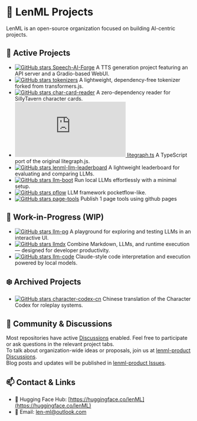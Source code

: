 # 🧠 LenML Projects

LenML is an open-source organization focused on building AI-centric projects.

## 🚀 Active Projects

- [![GitHub stars](https://img.shields.io/github/stars/lenML/Speech-AI-Forge?style=social) Speech-AI-Forge](https://github.com/lenML/Speech-AI-Forge) A TTS generation project featuring an API server and a Gradio-based WebUI.
- [![GitHub stars](https://img.shields.io/github/stars/lenML/tokenizers?style=social) tokenizers](https://github.com/lenML/tokenizers) A lightweight, dependency-free tokenizer forked from transformers.js.
- [![GitHub stars](https://img.shields.io/github/stars/lenML/char-card-reader?style=social) char-card-reader](https://github.com/lenML/char-card-reader) A zero-dependency reader for SillyTavern character cards.
- [![GitHub stars](https://img.shields.io/github/stars/lenML/litegraph.ts?style=social) litegraph.ts](https://github.com/lenML/litegraph.ts) A TypeScript port of the original litegraph.js.
- [![GitHub stars](https://img.shields.io/github/stars/lenML/lenml-llm-leaderboard?style=social) lenml-llm-leaderboard](https://github.com/lenML/lenml-llm-leaderboard) A lightweight leaderboard for evaluating and comparing LLMs.
- [![GitHub stars](https://img.shields.io/github/stars/lenML/llm-boot?style=social) llm-boot](https://github.com/lenML/llm-boot) Run local LLMs effortlessly with a minimal setup.
- [![GitHub stars](https://img.shields.io/github/stars/lenML/pflow?style=social) pflow](https://github.com/lenML/pflow) LLM framework pocketflow-like.
- [![GitHub stars](https://img.shields.io/github/stars/lenML/page-tools?style=social) page-tools](https://github.com/lenML/page-tools) Publish 1 page tools using github pages

## 🧪 Work-in-Progress (WIP)

- [![GitHub stars](https://img.shields.io/github/stars/lenML/llm-pg?style=social) llm-pg](https://github.com/lenML/llm-pg) A playground for exploring and testing LLMs in an interactive UI.
- [![GitHub stars](https://img.shields.io/github/stars/lenML/llmdx?style=social) llmdx](https://github.com/lenML/llmdx) Combine Markdown, LLMs, and runtime execution — designed for developer productivity.
- [![GitHub stars](https://img.shields.io/github/stars/lenML/llm-code?style=social) llm-code](https://github.com/lenML/llm-code) Claude-style code interpretation and execution powered by local models.

## ❄️ Archived Projects

- [![GitHub stars](https://img.shields.io/github/stars/lenML/character-codex-cn?style=social) character-codex-cn](https://github.com/lenML/character-codex-cn) Chinese translation of the Character Codex for roleplay systems.

## 💬 Community & Discussions

Most repositories have active [Discussions](https://docs.github.com/en/discussions) enabled. Feel free to participate or ask questions in the relevant project tabs.  
To talk about organization-wide ideas or proposals, join us at [lenml-product Discussions](https://github.com/lenML/lenml-product/discussions).  
Blog posts and updates will be published in [lenml-product Issues](https://github.com/lenML/lenml-product/issues).

## 📫 Contact & Links

- 🤗 Hugging Face Hub: [https://huggingface.co/lenML](https://huggingface.co/lenML)  
- 📧 Email: [len-ml@outlook.com](mailto:len-ml@outlook.com)
